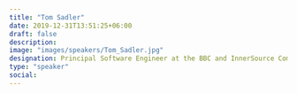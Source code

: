 ```yaml
---
title: "Tom Sadler"
date: 2019-12-31T13:51:25+06:00
draft: false
description:
image: "images/speakers/Tom_Sadler.jpg"
designation: Principal Software Engineer at the BBC and InnerSource Commons Foundation board as Director and Treasurer
type: "speaker"
social:
---
```

